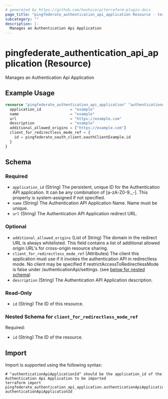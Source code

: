 ```yaml
---
# generated by https://github.com/hashicorp/terraform-plugin-docs
page_title: "pingfederate_authentication_api_application Resource - terraform-provider-pingfederate"
subcategory: ""
description: |-
  Manages an Authentication Api Application
---
```


# pingfederate_authentication_api_application (Resource)

Manages an Authentication Api Application

## Example Usage

```terraform
resource "pingfederate_authentication_api_application" "authenticationApiApplicationExample" {
  application_id             = "example"
  name                       = "example"
  url                        = "https://example.com"
  description                = "example"
  additional_allowed_origins = ["https://example.com"]
  client_for_redirectless_mode_ref = {
    id = pingfederate_oauth_client.oauthClientExample.id
  }
}
```

<!-- schema generated by tfplugindocs -->
## Schema

### Required

- `application_id` (String) The persistent, unique ID for the Authentication API application. It can be any combination of [a-zA-Z0-9._-]. This property is system-assigned if not specified.
- `name` (String) The Authentication API Application Name. Name must be unique.
- `url` (String) The Authentication API Application redirect URL.

### Optional

- `additional_allowed_origins` (List of String) The domain in the redirect URL is always whitelisted. This field contains a list of additional allowed origin URL's for cross-origin resource sharing.
- `client_for_redirectless_mode_ref` (Attributes) The client this application must use if it invokes the authentication API in redirectless mode. No client may be specified if restrictAccessToRedirectlessMode is false under /authenticationApi/settings. (see [below for nested schema](#nestedatt--client_for_redirectless_mode_ref))
- `description` (String) The Authentication API Application description.

### Read-Only

- `id` (String) The ID of this resource.

<a id="nestedatt--client_for_redirectless_mode_ref"></a>
### Nested Schema for `client_for_redirectless_mode_ref`

Required:

- `id` (String) The ID of the resource.

## Import

Import is supported using the following syntax:

```shell
# "authenticationApiApplicationId" should be the application_id of the Authentication Api Application to be imported
terraform import pingfederate_authentication_api_application.authenticationApiApplication authenticationApiApplicationId
```
